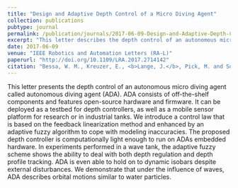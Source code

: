 ```yaml
---
title: "Design and Adaptive Depth Control of a Micro Diving Agent"
collection: publications
pubtype: journal
permalink: /publication/journals/2017-06-09-Design-and-Adaptive-Depth-Control-of-a-Micro-Diving-Agent
excerpt: "This letter describes the depth control of an autonomous micro diving agent (ADA), built from off-the-shelf components with open-source hardware and firmware. ADA serves as a testbed for depth controllers and a mobile sensor platform. A feedback linearization control law, enhanced with an adaptive fuzzy algorithm, addresses modeling inaccuracies and is suitable for ADA's embedded hardware. Experiments in a wave tank show that the adaptive fuzzy controller effectively manages depth regulation and profile tracking, enabling ADA to maintain stability and exhibit orbital motions akin to water particles under wave influence."
date: 2017-06-09
venue: "IEEE Robotics and Automation Letters (RA-L)"
paperurl: "http://doi.org/10.1109/LRA.2017.2714142"
citation: "Bessa, W. M., Kreuzer, E., <b>Lange, J.</b>, Pick, M. and Solowjow E. &quot;Design and Adaptive Depth Control of a Micro Diving Agent&quot;, in <i>IEEE Robotics and Automation Letters</i>, vol. 2, no. 4, pp. 1871-1877, Oct. 2017, doi: 10.1109/LRA.2017.2714142."
---
```

This letter presents the depth control of an autonomous micro diving agent called autonomous diving agent (ADA). ADA consists of off-the-shelf components and features open-source hardware and firmware. It can be deployed as a testbed for depth controllers, as well as a mobile sensor platform for research or in industrial tanks. We introduce a control law that is based on the feedback linearization method and enhanced by an adaptive fuzzy algorithm to cope with modeling inaccuracies. The proposed depth controller is computationally light enough to run on ADAs embedded hardware. In experiments performed in a wave tank, the adaptive fuzzy scheme shows the ability to deal with both depth regulation and depth profile tracking. ADA is even able to hold on to dynamic isobars despite external disturbances. We demonstrate that under the influence of waves, ADA describes orbital motions similar to water particles.
